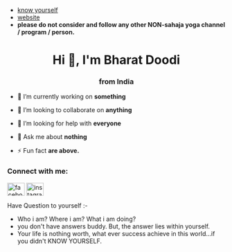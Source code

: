 - [know yourself](https://www.youtube.com/watch?v=OVH7JNRVSec)
- [website](https://www.sahajayoga.org.in/)
- **please do not consider and follow any other NON-sahaja yoga channel / program / person.**


<h1 align="center">Hi 👋, I'm Bharat Doodi</h1>
<h3 align="center">from India</h3>

- 🔭 I’m currently working on **something**

- 👯 I’m looking to collaborate on **anything**

- 🤝 I’m looking for help with **everyone**

- 💬 Ask me about **nothing**

- ⚡ Fun fact **are above.**

<h3 align="left">Connect with me:</h3>
<p align="left">

<a href="https://fb.com/facebook" target="blank"><img align="center" src="https://raw.githubusercontent.com/rahuldkjain/github-profile-readme-generator/master/src/images/icons/Social/facebook.svg" alt="facebook" height="30" width="40" /></a>
<a href="https://instagram.com/instagram" target="blank"><img align="center" src="https://raw.githubusercontent.com/rahuldkjain/github-profile-readme-generator/master/src/images/icons/Social/instagram.svg" alt="instagram" height="30" width="40" /></a>

Have Question to yourself :-
- Who i am? Where i am? What i am doing?
- you don't have answers buddy. But, the answer lies within yourself.
- Your life is nothing worth, what ever success achieve in this world...if you didn't KNOW YOURSELF.
